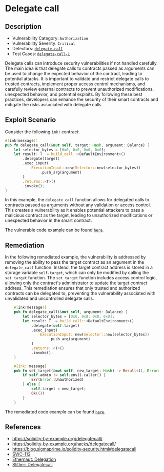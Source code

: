 # Delegate call

## Description

- Vulnerability Category: `Authorization`
- Vulnerability Severity: `Critical`
- Detectors: [`delegate-call`](https://github.com/CoinFabrik/scout/tree/main/detectors/delegate-call)
- Test Cases: [`delegate-call-1`](https://github.com/CoinFabrik/scout/tree/main/test-cases/delegate-call/delegate-call-1)

Delegate calls can introduce security vulnerabilities if not handled carefully. The main idea is that delegate calls to contracts passed as arguments can be used to change the expected behavior of the contract, leading to potential attacks. It is important to validate and restrict delegate calls to trusted contracts, implement proper access control mechanisms, and carefully review external contracts to prevent unauthorized modifications, unexpected behavior, and potential exploits. By following these best practices, developers can enhance the security of their smart contracts and mitigate the risks associated with delegate calls.


## Exploit Scenario

Consider the following `ink!` contract:

```rust
#[ink(message)]
pub fn delegate_call(&mut self, target: Hash, argument: Balance) {
    let selector_bytes = [0x0, 0x0, 0x0, 0x0];
    let result: T  = build_call::<DefaultEnvironment>()
        .delegate(target)
        .exec_input(
            ExecutionInput::new(Selector::new(selector_bytes))
                .push_arg(argument)
        )
        .returns::<T>()
        .invoke();
}
```

In this example, the `delegate_call` function allows for delegated calls to contracts passed as arguments without any validation or access control. This creates a vulnerability as it enables potential attackers to pass a malicious contract as the target, leading to unauthorized modifications or unexpected behavior in the smart contract.

The vulnerable code example can be found [`here`](https://github.com/CoinFabrik/scout/tree/main/test-cases/delegate-call/delegate-call-1/vulnerable-example).

## Remediation

In the following remediated example, the vulnerability is addressed by removing the ability to pass the target contract as an argument in the `delegate_call` function. Instead, the target contract address is stored in a storage variable `self.target`, which can only be modified by calling the `set_target` function. The `set_target` function includes access control logic, allowing only the contract's administrator to update the target contract address. This remediation ensures that only trusted and authorized contracts can be delegated to, preventing the vulnerability associated with unvalidated and uncontrolled delegate calls.

```rust
    #[ink(message)]
    pub fn delegate_call(&mut self, argument: Balance) {
        let selector_bytes = [0x0, 0x0, 0x0, 0x0];
        let result: T  = build_call::<DefaultEnvironment>()
            .delegate(self.target)
            .exec_input(
                ExecutionInput::new(Selector::new(selector_bytes))
                    .push_arg(argument)
            )
            .returns::<T>()
            .invoke();
    }

    #[ink::message]
    pub fn set_target(&mut self, new_target: Hash) -> Result<(), Error> {
        if self.admin != self.env().caller() {
            Err(Error::Unauthorized)
        } else {
            self.target = new_target;
            Ok(())
        }
    }

```
The remediated code example can be found [`here`](https://github.com/CoinFabrik/scout/tree/main/test-cases/delegate-call/delegate-call-1/remediated-example).

## References

- https://solidity-by-example.org/delegatecall/
- https://solidity-by-example.org/hacks/delegatecall/
- https://blog.sigmaprime.io/solidity-security.html#delegatecall
- [SWC-112](https://swcregistry.io/docs/SWC-112)
- [Ethernaut: Delegation](https://ethernaut.openzeppelin.com/level/0x9451961b7Aea1Df57bc20CC68D72f662241b5493)
- [Slither: Delegatecall](https://github.com/crytic/slither/wiki/Detector-Documentation#controlled-delegatecall)
